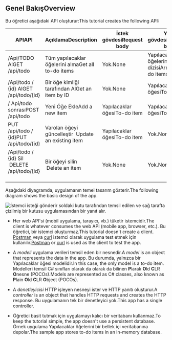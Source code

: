 ## <a name="overview"></a><span data-ttu-id="65d89-101">Genel Bakış</span><span class="sxs-lookup"><span data-stu-id="65d89-101">Overview</span></span>

<span data-ttu-id="65d89-102">Bu öğretici aşağıdaki API oluşturur:</span><span class="sxs-lookup"><span data-stu-id="65d89-102">This tutorial creates the following API:</span></span>

|<span data-ttu-id="65d89-103">API</span><span class="sxs-lookup"><span data-stu-id="65d89-103">API</span></span> | <span data-ttu-id="65d89-104">Açıklama</span><span class="sxs-lookup"><span data-stu-id="65d89-104">Description</span></span> | <span data-ttu-id="65d89-105">İstek gövdesi</span><span class="sxs-lookup"><span data-stu-id="65d89-105">Request body</span></span> | <span data-ttu-id="65d89-106">Yanıt gövdesi</span><span class="sxs-lookup"><span data-stu-id="65d89-106">Response body</span></span> |
|--- | ---- | ---- | ---- |
|<span data-ttu-id="65d89-107">/Api/TODO Al</span><span class="sxs-lookup"><span data-stu-id="65d89-107">GET /api/todo</span></span> | <span data-ttu-id="65d89-108">Tüm yapılacaklar öğelerini alma</span><span class="sxs-lookup"><span data-stu-id="65d89-108">Get all to-do items</span></span> | <span data-ttu-id="65d89-109">Yok.</span><span class="sxs-lookup"><span data-stu-id="65d89-109">None</span></span> | <span data-ttu-id="65d89-110">Yapılacaklar öğelerini dizisi</span><span class="sxs-lookup"><span data-stu-id="65d89-110">Array of to-do items</span></span>|
|<span data-ttu-id="65d89-111">/Api/todo / {id} Al</span><span class="sxs-lookup"><span data-stu-id="65d89-111">GET /api/todo/{id}</span></span> | <span data-ttu-id="65d89-112">Bir öğe kimliği tarafından Al</span><span class="sxs-lookup"><span data-stu-id="65d89-112">Get an item by ID</span></span> | <span data-ttu-id="65d89-113">Yok.</span><span class="sxs-lookup"><span data-stu-id="65d89-113">None</span></span> | <span data-ttu-id="65d89-114">Yapılacaklar öğesi</span><span class="sxs-lookup"><span data-stu-id="65d89-114">To-do item</span></span>|
|<span data-ttu-id="65d89-115">/ Api/todo sonrası</span><span class="sxs-lookup"><span data-stu-id="65d89-115">POST /api/todo</span></span> | <span data-ttu-id="65d89-116">Yeni Öğe Ekle</span><span class="sxs-lookup"><span data-stu-id="65d89-116">Add a new item</span></span> | <span data-ttu-id="65d89-117">Yapılacaklar öğesi</span><span class="sxs-lookup"><span data-stu-id="65d89-117">To-do item</span></span> | <span data-ttu-id="65d89-118">Yapılacaklar öğesi</span><span class="sxs-lookup"><span data-stu-id="65d89-118">To-do item</span></span> |
|<span data-ttu-id="65d89-119">PUT /api/todo / {id}</span><span class="sxs-lookup"><span data-stu-id="65d89-119">PUT /api/todo/{id}</span></span> | <span data-ttu-id="65d89-120">Varolan öğeyi güncelleştir &nbsp;</span><span class="sxs-lookup"><span data-stu-id="65d89-120">Update an existing item &nbsp;</span></span> | <span data-ttu-id="65d89-121">Yapılacaklar öğesi</span><span class="sxs-lookup"><span data-stu-id="65d89-121">To-do item</span></span> | <span data-ttu-id="65d89-122">Yok.</span><span class="sxs-lookup"><span data-stu-id="65d89-122">None</span></span> |
|<span data-ttu-id="65d89-123">/Api/todo / {id} Sil &nbsp; &nbsp;</span><span class="sxs-lookup"><span data-stu-id="65d89-123">DELETE /api/todo/{id} &nbsp; &nbsp;</span></span> | <span data-ttu-id="65d89-124">Bir öğeyi silin &nbsp; &nbsp;</span><span class="sxs-lookup"><span data-stu-id="65d89-124">Delete an item &nbsp; &nbsp;</span></span> | <span data-ttu-id="65d89-125">Yok.</span><span class="sxs-lookup"><span data-stu-id="65d89-125">None</span></span> | <span data-ttu-id="65d89-126">Yok.</span><span class="sxs-lookup"><span data-stu-id="65d89-126">None</span></span>|

<span data-ttu-id="65d89-127">Aşağıdaki diyagramda, uygulamanın temel tasarım gösterir.</span><span class="sxs-lookup"><span data-stu-id="65d89-127">The following diagram shows the basic design of the app.</span></span>

![İstemci isteği gönderir soldaki kutu tarafından temsil edilen ve sağ tarafta çizilmiş bir kutusu uygulamasından bir yanıt alır.](../../tutorials/first-web-api/_static/architecture.png)

* <span data-ttu-id="65d89-132">Her web API'si (mobil uygulama, tarayıcı, vb.) tüketir istemcidir.</span><span class="sxs-lookup"><span data-stu-id="65d89-132">The client is whatever consumes the web API (mobile app, browser, etc.).</span></span> <span data-ttu-id="65d89-133">Bu öğretici, bir istemci oluşturmaz.</span><span class="sxs-lookup"><span data-stu-id="65d89-133">This tutorial doesn't create a client.</span></span> <span data-ttu-id="65d89-134">[Postman](https://www.getpostman.com/) veya [curl](https://curl.haxx.se/docs/manpage.html) istemci olarak uygulama test etmek için kullanılır.</span><span class="sxs-lookup"><span data-stu-id="65d89-134">[Postman](https://www.getpostman.com/) or [curl](https://curl.haxx.se/docs/manpage.html) is used as the client to test the app.</span></span>

* <span data-ttu-id="65d89-135">A *modeli* uygulama verileri temsil eden bir nesnedir.</span><span class="sxs-lookup"><span data-stu-id="65d89-135">A *model* is an object that represents the data in the app.</span></span> <span data-ttu-id="65d89-136">Bu durumda, yalnızca bir Yapılacaklar öğesi modelidir.</span><span class="sxs-lookup"><span data-stu-id="65d89-136">In this case, the only model is a to-do item.</span></span> <span data-ttu-id="65d89-137">Modelleri temsil C# sınıfları olarak da olarak da bilinen **P**larak **O**ld **C**LR **O**nesne (POCOs).</span><span class="sxs-lookup"><span data-stu-id="65d89-137">Models are represented as C# classes, also known as **P**lain **O**ld **C**LR **O**bject (POCOs).</span></span>

* <span data-ttu-id="65d89-138">A *denetleyicisi* HTTP işleyen nesneyi ister ve HTTP yanıtı oluşturur.</span><span class="sxs-lookup"><span data-stu-id="65d89-138">A *controller* is an object that handles HTTP requests and creates the HTTP response.</span></span> <span data-ttu-id="65d89-139">Bu uygulamanın tek bir denetleyici yok.</span><span class="sxs-lookup"><span data-stu-id="65d89-139">This app has a single controller.</span></span>

* <span data-ttu-id="65d89-140">Öğretici basit tutmak için uygulamayı kalıcı bir veritabanı kullanmaz.</span><span class="sxs-lookup"><span data-stu-id="65d89-140">To keep the tutorial simple, the app doesn't use a persistent database.</span></span> <span data-ttu-id="65d89-141">Örnek uygulama Yapılacaklar öğelerini bir bellek içi veritabanına depolar.</span><span class="sxs-lookup"><span data-stu-id="65d89-141">The sample app stores to-do items in an in-memory database.</span></span>
